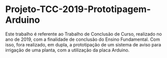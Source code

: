 # Projeto-TCC-2019-Prototipagem-Arduino
 Este trabalho é referente ao Trabalho de Conclusão de Curso, realizado no ano de 2019, com a finalidade de conclusão do Ensino Fundamental. Com isso, fora realizado, em dupla, a prototipação de um sistema de aviso para irrigação de uma planta, com a utilização da placa Arduino. 
